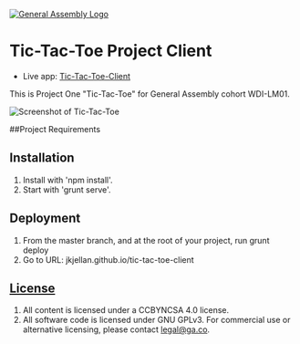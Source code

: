 [![General Assembly Logo](https://camo.githubusercontent.com/1a91b05b8f4d44b5bbfb83abac2b0996d8e26c92/687474703a2f2f692e696d6775722e636f6d2f6b6538555354712e706e67)](https://generalassemb.ly/education/web-development-immersive)

# Tic-Tac-Toe Project Client

- Live app: [Tic-Tac-Toe-Client](https://jkjellan.github.io/tic-tac-toe-client/)

This is Project One "Tic-Tac-Toe" for General Assembly cohort WDI-LM01.

![Screenshot of Tic-Tac-Toe](http://i.imgur.com/SUvVvec.png)


##Project Requirements
## Installation

1. Install with 'npm install'.
2. Start with 'grunt serve'.

## Deployment
1. From the master branch, and at the root of your project, run grunt deploy
2. Go to URL:  jkjellan.github.io/tic-tac-toe-client

## [License](LICENSE)

1.  All content is licensed under a CC­BY­NC­SA 4.0 license.
1.  All software code is licensed under GNU GPLv3. For commercial use or
    alternative licensing, please contact legal@ga.co.
